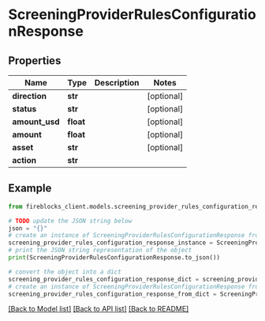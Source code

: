 # ScreeningProviderRulesConfigurationResponse


## Properties

Name | Type | Description | Notes
------------ | ------------- | ------------- | -------------
**direction** | **str** |  | [optional] 
**status** | **str** |  | [optional] 
**amount_usd** | **float** |  | [optional] 
**amount** | **float** |  | [optional] 
**asset** | **str** |  | [optional] 
**action** | **str** |  | 

## Example

```python
from fireblocks_client.models.screening_provider_rules_configuration_response import ScreeningProviderRulesConfigurationResponse

# TODO update the JSON string below
json = "{}"
# create an instance of ScreeningProviderRulesConfigurationResponse from a JSON string
screening_provider_rules_configuration_response_instance = ScreeningProviderRulesConfigurationResponse.from_json(json)
# print the JSON string representation of the object
print(ScreeningProviderRulesConfigurationResponse.to_json())

# convert the object into a dict
screening_provider_rules_configuration_response_dict = screening_provider_rules_configuration_response_instance.to_dict()
# create an instance of ScreeningProviderRulesConfigurationResponse from a dict
screening_provider_rules_configuration_response_from_dict = ScreeningProviderRulesConfigurationResponse.from_dict(screening_provider_rules_configuration_response_dict)
```
[[Back to Model list]](../README.md#documentation-for-models) [[Back to API list]](../README.md#documentation-for-api-endpoints) [[Back to README]](../README.md)


